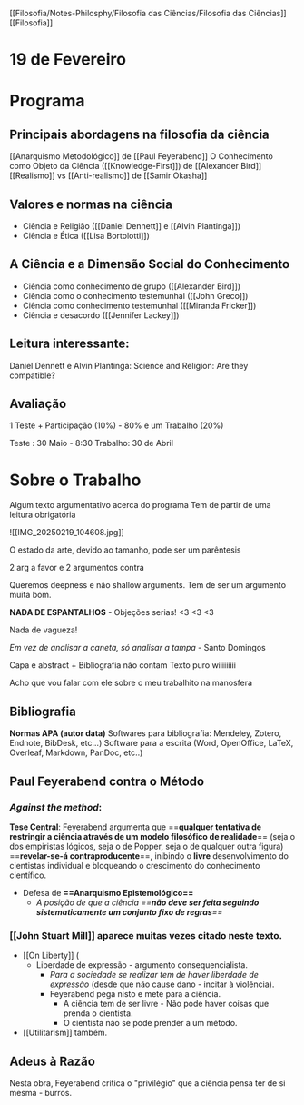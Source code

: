 [[Filosofia/Notes-Philosphy/Filosofia das Ciências/Filosofia das Ciências]]
[[Filosofia]]
# 19 de Fevereiro
# Programa
## Principais abordagens na filosofia da ciência
[[Anarquismo Metodológico]] de [[Paul Feyerabend]]
O Conhecimento como Objeto da Ciência ([[Knowledge-First]]) de [[Alexander Bird]]
[[Realismo]] vs [[Anti-realismo]] de [[Samir Okasha]]

## Valores e normas na ciência
- Ciência e Religião ([[Daniel Dennett]] e [[Alvin Plantinga]])
- Ciência e Ética ([[Lisa Bortolotti]])
## A Ciência e a Dimensão Social do Conhecimento
- Ciência como conhecimento de grupo ([[Alexander Bird]])
- Ciência como o conhecimento testemunhal ([[John Greco]])
- Ciência como conhecimento testemunhal ([[Miranda Fricker]])
- Ciência e desacordo ([[Jennifer Lackey]])

## Leitura interessante:
Daniel Dennett e Alvin Plantinga: Science and Religion: Are they compatible? 


## Avaliação
1 Teste + Participação (10%) - 80% e um Trabalho (20%)

Teste : 30 Maio - 8:30 
Trabalho: 30 de Abril 

# Sobre o Trabalho
Algum texto argumentativo acerca do programa
Tem de partir de uma leitura obrigatória

![[IMG_20250219_104608.jpg]]

O estado da arte, devido ao tamanho, pode ser um parêntesis

2 arg a favor e 2 argumentos contra

Queremos deepness e não shallow arguments.
Tem de ser um argumento muita bom.

__NADA DE ESPANTALHOS__ - Objeções serias!
<3 <3 <3 

Nada de vagueza!

*Em vez de analisar a caneta, só analisar a tampa* - Santo Domingos

Capa e abstract + Bibliografia não contam
Texto puro 
wiiiiiiiii


Acho que vou falar com ele sobre o meu trabalhito na manosfera


## Bibliografia
__Normas APA (autor data)__
Softwares para bibliografia: Mendeley, Zotero, Endnote, BibDesk, etc...)
Software para a escrita (Word, OpenOffice, LaTeX, Overleaf, Markdown, PanDoc, etc..)


## Paul Feyerabend contra o Método

### *Against the method*:
__Tese Central__: Feyerabend argumenta que ==__qualquer tentativa de restringir a ciência através de um modelo filosófico de realidade__== (seja o dos empiristas lógicos, seja o de Popper, seja o de qualquer outra figura) ==__revelar-se-á contraproducente__==, inibindo o __livre__ desenvolvimento do cientistas individual e bloqueando o crescimento do conhecimento científico.
- Defesa de __==Anarquismo Epistemológico==__
	- *A posição de que a ciência ==__não deve ser feita seguindo sistematicamente um conjunto fixo de regras__==*

### [[John Stuart Mill]] aparece muitas vezes citado neste texto. 
- [[On Liberty]] (
	- Liberdade de expressão - argumento consequencialista. 
		- *Para a sociedade se realizar tem de haver liberdade de expressão* (desde que não cause dano - incitar à violência). 
		- Feyerabend pega nisto e mete para a ciência. 
			- A ciência tem de ser livre - Não pode haver coisas que prenda o cientista. 
			- O cientista não se pode prender a um método.
- [[Utilitarism]] também.


## Adeus à Razão
Nesta obra, Feyerabend critica o "privilégio" que a ciência pensa ter de si mesma - burros.


